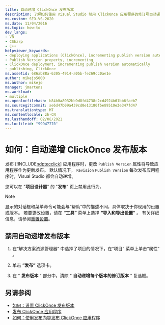 ```yaml
---
title: 自动递增 ClickOnce 发布版本
description: 了解如何使用 Visual Studio 禁用 ClickOnce 应用程序的修订号自动递增。
ms.custom: SEO-VS-2020
ms.date: 11/04/2016
ms.topic: how-to
dev_langs:
- VB
- CSharp
- C++
helpviewer_keywords:
- deploying applications [ClickOnce], incrementing publish version automatically
- Publish Version property, incrementing
- ClickOnce deployment, incrementing publish version automatically
- publishing, ClickOnce
ms.assetid: 686ab88a-6305-4914-a05b-fe269cc0ae1e
author: mikejo5000
ms.author: mikejo
manager: jmartens
ms.workload:
- multiple
ms.openlocfilehash: b84b0a8932bb9d8fd4738c2cd4924b61bb6faeb7
ms.sourcegitcommit: ae6d47b09a439cd0e13180f5e89510e3e347fd47
ms.translationtype: MT
ms.contentlocale: zh-CN
ms.lasthandoff: 02/08/2021
ms.locfileid: "99947770"
---
```

# <a name="how-to-automatically-increment-the-clickonce-publish-version"></a>如何：自动递增 ClickOnce 发布版本

发布 [!INCLUDE[ndptecclick](../deployment/includes/ndptecclick_md.md)] 应用程序时，更改 `Publish Version` 属性将导致应用程序作为更新发布。 默认情况下， `Revision` `Publish Version` 每次发布应用程序时，Visual Studio 都会自动递增。

您可以在 "**项目设计器**" 的 "**发布**" 页上禁用此行为。

> [!NOTE]
> 显示的对话框和菜单命令可能会与“帮助”中的描述不同，具体取决于你现用的设置或版本。 若要更改设置，请在 **“工具”** 菜单上选择 **“导入和导出设置”** 。 有关详细信息，请参阅[重置设置](../ide/environment-settings.md#reset-settings)。

## <a name="to-disable-automatically-incrementing-the-publish-version"></a>禁用自动递增发布版本

1. 在“解决方案资源管理器” 中选择了项目的情况下，在“项目”  菜单上单击“属性” 。

2. 单击 **“发布”** 选项卡。

3. 在 " **发布版本** " 部分中，清除 " **自动递增每个版本的修订版本** " 复选框。

## <a name="see-also"></a>另请参阅

- [如何：设置 ClickOnce 发布版本](../deployment/how-to-set-the-clickonce-publish-version.md)
- [发布 ClickOnce 应用程序](../deployment/publishing-clickonce-applications.md)
- [如何：使用发布向导发布 ClickOnce 应用程序](../deployment/how-to-publish-a-clickonce-application-using-the-publish-wizard.md)